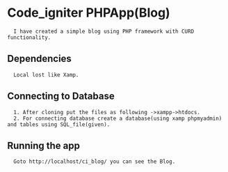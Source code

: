 # Code_igniter PHPApp(Blog)
      I have created a simple blog using PHP framework with CURD functionality.
## Dependencies
      Local lost like Xamp.
## Connecting to Database
      1. After cloning put the files as following ->xampp->htdocs.
      2. For connecting database create a database(using xamp phpmyadmin) and tables using SQL_file(given).
## Running the app
      Goto http://localhost/ci_blog/ you can see the Blog.
